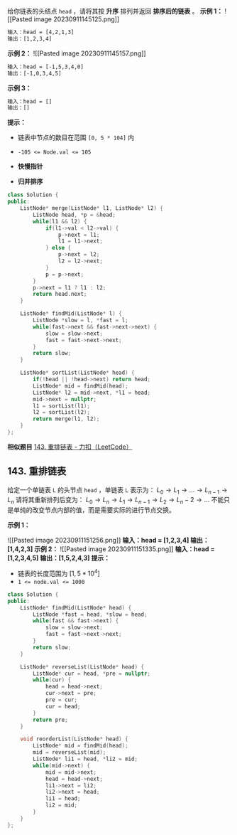 给你链表的头结点 `head` ，请将其按 **升序** 排列并返回 **排序后的链表** 。
**示例 1：**
![[Pasted image 20230911145125.png]]
```txt
输入：head = [4,2,1,3]
输出：[1,2,3,4]
```
**示例 2：**
![[Pasted image 20230911145157.png]]

```txt
输入：head = [-1,5,3,4,0]
输出：[-1,0,3,4,5]
```
**示例 3：**

```txt
输入：head = []
输出：[]
```
**提示：**

- 链表中节点的数目在范围 `[0, 5 * 104]` 内
- `-105 <= Node.val <= 105`

- **快慢指针**
- **归并排序** 

```c++
class Solution {
public:
    ListNode* merge(ListNode* l1, ListNode* l2) {
        ListNode head, *p = &head;
        while(l1 && l2) {
            if(l1->val < l2->val) {
                p->next = l1;
                l1 = l1->next;
            } else {
                p->next = l2;
                l2 = l2->next;
            }
            p = p->next;
        }
        p->next = l1 ? l1 : l2;
        return head.next;
    }

    ListNode* findMid(ListNode* l) {
        ListNode *slow = l, *fast = l;
        while(fast->next && fast->next->next) {
            slow = slow->next;
            fast = fast->next->next;
        }
        return slow;
    }

    ListNode* sortList(ListNode* head) {
        if(!head || !head->next) return head;
        ListNode* mid = findMid(head);
        ListNode* l2 = mid->next, *l1 = head;
        mid->next = nullptr;
        l1 = sortList(l1);
        l2 = sortList(l2);
        return merge(l1, l2);
    }
};
```

**相似题目** 
[143. 重排链表 - 力扣（LeetCode）](https://leetcode.cn/problems/reorder-list/description/)

## 143. 重排链表

给定一个单链表 `L` 的头节点 `head` ，单链表 `L` 表示为：
$L_0 → L_1 → … → L_{n - 1} → L_n$ 
请将其重新排列后变为：
$L_{0} → L_{n} → L_{1} → L_{n - 1} → L_{2} → L_{n} - 2 → …$
不能只是单纯的改变节点内部的值，而是需要实际的进行节点交换。

**示例 1：**

![[Pasted image 20230911151256.png]]
**输入：head = \[1,2,3,4\]
输出：\[1,4,2,3\]
示例 2：**
![[Pasted image 20230911151335.png]]
**输入：head = \[1,2,3,4,5\]
输出：\[1,5,2,4,3\]
提示：**

- 链表的长度范围为 $[1, 5 * 10^4]$
- `1 <= node.val <= 1000`

```c++
class Solution {
public:
    ListNode* findMid(ListNode* head) {
        ListNode *fast = head, *slow = head;
        while(fast && fast->next) {
            slow = slow->next;
            fast = fast->next->next;
        }
        return slow;
    }

    ListNode* reverseList(ListNode* head) {
        ListNode* cur = head, *pre = nullptr;
        while(cur) {
            head = head->next;
            cur->next = pre;
            pre = cur;
            cur = head;
        }
        return pre;
    }

    void reorderList(ListNode* head) {
        ListNode* mid = findMid(head);
        mid = reverseList(mid);
        ListNode* li1 = head, *li2 = mid;
        while(mid->next) {
            mid = mid->next;
            head = head->next;
            li1->next = li2;
            li2->next = head;
            li1 = head;
            li2 = mid;
        }
    }
};
```